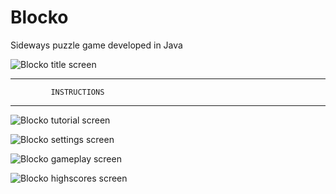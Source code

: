# Blocko
Sideways puzzle game developed in Java

![Blocko title screen](https://i.imgur.com/EgZI1oz.png)

**************************************
             INSTRUCTIONS
**************************************
![Blocko tutorial screen](https://i.imgur.com/IfJYW47.png)


![Blocko settings screen](https://i.imgur.com/jwQnjwF.png)

![Blocko gameplay screen](https://i.imgur.com/z71o78D.png)

![Blocko highscores screen](https://i.imgur.com/n3MptwR.png)
